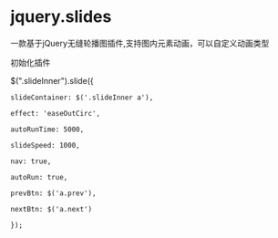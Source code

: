 # jquery.slides
一款基于jQuery无缝轮播图插件,支持图内元素动画，可以自定义动画类型

初始化插件

$(".slideInner").slide({

	slideContainer: $('.slideInner a'),
	
	effect: 'easeOutCirc',
	
	autoRunTime: 5000,
	
	slideSpeed: 1000,
	
	nav: true,
	
	autoRun: true,
	
	prevBtn: $('a.prev'),
	
	nextBtn: $('a.next')
	
	});
